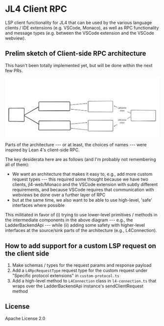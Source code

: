 # JL4 Client RPC

LSP client functionality for JL4 that can be used by the various language clients / IDE extensions (e.g. VSCode, Monaco), as well as RPC functionality and message types (e.g. between the VSCode extension and the VSCode webview).

## Prelim sketch of Client-side RPC architecture

This hasn't been totally implemented yet, but will be done within the next few PRs.

![Sketch of Client-side RPC architecture](doc/images/client-rpc-architecture-draft-may2-2025.svg)

Parts of the architecture --- or at least, the choices of names --- were inspired by Lean 4's client-side RPC.

The key desiderata here are as follows (and I'm probably not remembering all of them):

- We want an architecture that makes it easy to, e.g., add more custom request types --- this required some thought because we have two clients, jl4-web/Monaco and the VSCode extension with subtly different requirements, and because VSCode requires that communication with webviews be done over a further layer of RPC
- but at the same time, we also want to be able to use high-level, 'safe' interfaces where possible

This militiated in favor of (i) trying to use lower-level primitives / methods in the intermediate components in the above diagram --- e.g., the LadderBackendApi --- while (ii) adding some safety with higher-level interfaces at the source/sink parts of the architecture (e.g., L4Connection).

## How to add support for a custom LSP request on the client side

1. Make schemas / types for the request params and response payload
2. Add a `L4RpcRequestType` request type for the custom request under "Specific protocol extensions" in `custom-protocol.ts`
3. Add a high-level method to `L4Connection` class in `l4-connection.ts` that wraps over the LadderBackendApi instance's sendClientRequest method

## License

Apache License 2.0
